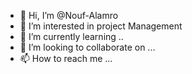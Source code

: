- 👋 Hi, I’m @Nouf-Alamro
- 👀 I’m interested in project Management 
- 🌱 I’m currently learning ..
- 💞️ I’m looking to collaborate on ...
- 📫 How to reach me ...

<!---
Nouf-Alamro/Nouf-Alamro is a ✨ special ✨ repository because its `README.md` (this file) appears on your GitHub profile.
You can click the Preview link to take a look at your changes.
--->

